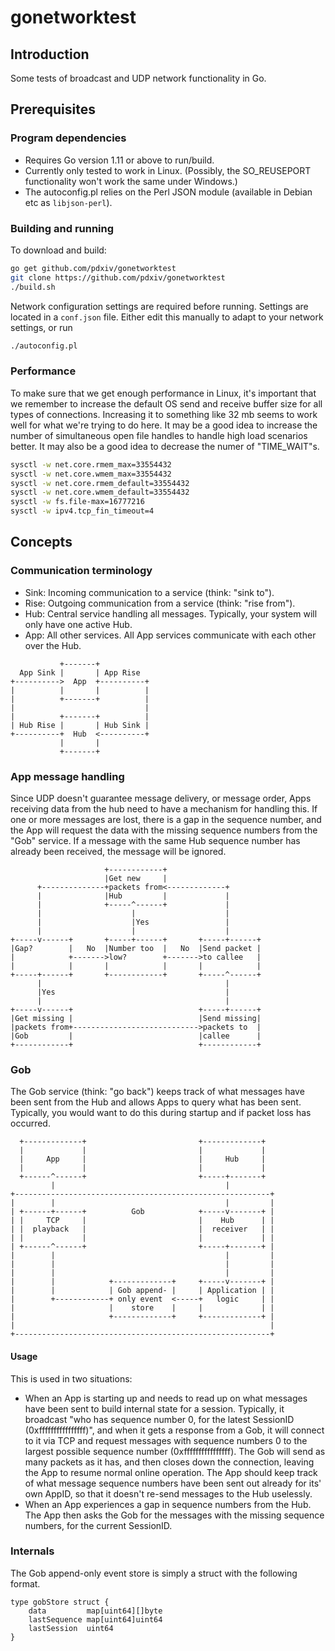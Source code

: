 # gonetworktest

## Introduction

Some tests of broadcast and UDP network functionality in Go.

## Prerequisites

### Program dependencies

- Requires Go version 1.11 or above to run/build.
- Currently only tested to work in Linux. (Possibly, the SO_REUSEPORT functionality won't work the same under Windows.)
- The autoconfig.pl relies on the Perl JSON module (available in Debian etc as `libjson-perl`).

### Building and running

To download and build:

```bash
go get github.com/pdxiv/gonetworktest
git clone https://github.com/pdxiv/gonetworktest
./build.sh
```

Network configuration settings are required before running. Settings are located in a `conf.json` file. Either edit this manually to adapt to your network settings, or run

```bash
./autoconfig.pl
```

### Performance

To make sure that we get enough performance in Linux, it's important that we remember to increase the default OS send and receive buffer size for all types of connections. Increasing it to something like 32 mb seems to work well for what we're trying to do here. It may be a good idea to increase the number of simultaneous open file handles to handle high load scenarios better. It may also be a good idea to decrease the numer of "TIME_WAIT"s. 

```bash
sysctl -w net.core.rmem_max=33554432
sysctl -w net.core.wmem_max=33554432
sysctl -w net.core.rmem_default=33554432
sysctl -w net.core.wmem_default=33554432
sysctl -w fs.file-max=16777216
sysctl -w ipv4.tcp_fin_timeout=4
```

## Concepts

### Communication terminology

- Sink: Incoming communication to a service (think: "sink to").
- Rise: Outgoing communication from a service (think: "rise from").
- Hub: Central service handling all messages. Typically, your system will only have one active Hub.
- App: All other services. All App services communicate with each other over the Hub.

```text
           +-------+
  App Sink |       | App Rise
+---------->  App  +----------+
|          |       |          |
|          +-------+          |
|                             |
|          +-------+          |
| Hub Rise |       | Hub Sink |
+----------+  Hub  <----------+
           |       |
           +-------+
```

### App message handling

Since UDP doesn't guarantee message delivery, or message order, Apps receiving data from the hub need to have a mechanism for handling this. If one or more messages are lost, there is a gap in the sequence number, and the App will request the data with the missing sequence numbers from the "Gob" service. If a message with the same Hub sequence number has already been received, the message will be ignored.

```text
                     +------------+
                     |Get new     |
      +--------------+packets from<-------------+
      |              |Hub         |             |
      |              +-----^------+             |
      |                    |                    |
      |                    |Yes                 |
      |                    |                    |
+-----v------+       +-----+------+       +-----+------+
|Gap?        |   No  |Number too  |   No  |Send packet |
|            +------->low?        +------->to callee   |
|            |       |            |       |            |
+-----+------+       +------------+       +-----^------+
      |                                         |
      |Yes                                      |
      |                                         |
+-----v------+                            +-----+------+
|Get missing |                            |Send missing|
|packets from+---------------------------->packets to  |
|Gob         |                            |callee      |
+------------+                            +------------+
```

### Gob

The Gob service (think: "go back") keeps track of what messages have been sent from the Hub and allows Apps to query what has been sent. Typically, you would want to do this during startup and if packet loss has occurred.

```text
  +-------------+                         +-------------+
  |             |                         |             |
  |     App     |                         |     Hub     |
  |             |                         |             |
  +------^------+                         +-----+-------+
         |                                      |
+---------------------------------------------------------+
|        |                                      |         |
| +------+------+          Gob            +-----v-------+ |
| |     TCP     |                         |    Hub      | |
| |  playback   |                         |  receiver   | |
| |             |                         |             | |
| +------^------+                         +-----+-------+ |
|        |                                      |         |
|        |                                      |         |
|        |                                      |         |
|        |            +-------------+     +-----v-------+ |
|        |            | Gob append- |     | Application | |
|        +------------+ only event  <-----+   logic     | |
|                     |    store    |     |             | |
|                     +-------------+     +-------------+ |
|                                                         |
+---------------------------------------------------------+
```

#### Usage

This is used in two situations:

- When an App is starting up and needs to read up on what messages have been sent to build internal state for a session. Typically, it broadcast "who has sequence number 0, for the latest SessionID (0xffffffffffffffff)", and when it gets a response from a Gob, it will connect to it via TCP and request messages with sequence numbers 0 to the largest possible sequence number (0xffffffffffffffff). The Gob will send as many packets as it has, and then closes down the connection, leaving the App to resume normal online operation. The App should keep track of what message sequence numbers have been sent out already for its' own AppID, so that it doesn't re-send messages to the Hub uselessly.
- When an App experiences a gap in sequence numbers from the Hub. The App then asks the Gob for the messages with the missing sequence numbers, for the current SessionID.

### Internals

The Gob append-only event store is simply a struct with the following format.

```golang
type gobStore struct {
    data         map[uint64][]byte
    lastSequence map[uint64]uint64
    lastSession  uint64
}
```
